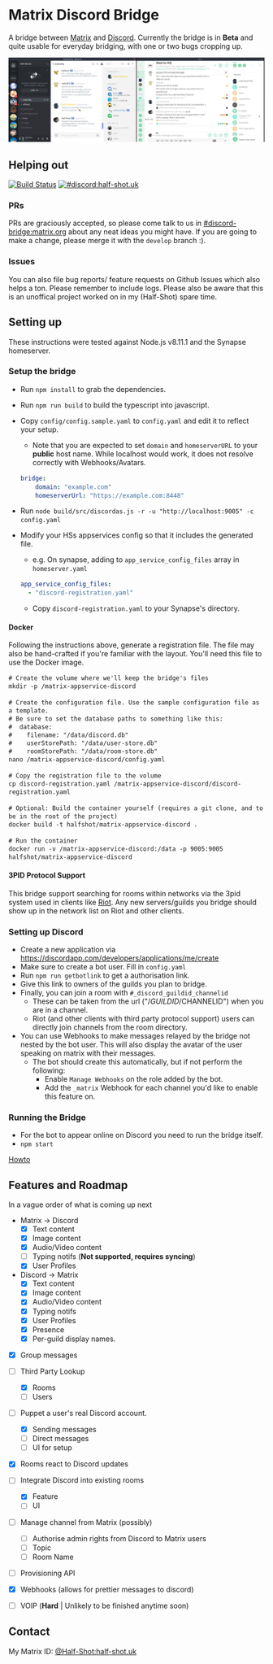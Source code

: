 # Matrix Discord Bridge

A bridge between [Matrix](http://matrix.org/) and [Discord](https://discordapp.com/).
Currently the bridge is in **Beta** and quite usable for everyday
bridging, with one or two bugs cropping up.

![Screenshot of Riot and Discord working together](screenshot.png)


## Helping out


[![Build Status](https://travis-ci.org/Half-Shot/matrix-appservice-discord.svg?branch=develop)](https://travis-ci.org/Half-Shot/matrix-appservice-discord)
[![#discord:half-shot.uk](https://img.shields.io/badge/matrix-%23discord%3Ahalf--shot.uk-lightgrey.svg)](https://matrix.to/#/#discord:half-shot.uk)

### PRs
PRs are graciously accepted, so please come talk to us in [#discord-bridge:matrix.org](https://matrix.to/#/#discord-bridge:matrix.org)
about any neat ideas you might have. If you are going to make a change, please merge it with the `develop` branch :).

### Issues
You can also file bug reports/ feature requests on Github Issues which also helps a ton. Please remember to include logs.
Please also be aware that this is an unoffical project worked on in my (Half-Shot) spare time.

## Setting up

These instructions were tested against Node.js v8.11.1 and the Synapse homeserver.

### Setup the bridge

* Run ``npm install`` to grab the dependencies.
* Run ``npm run build`` to build the typescript into javascript.
* Copy ``config/config.sample.yaml`` to ``config.yaml`` and edit it to reflect your setup.
  * Note that you are expected to set ``domain`` and ``homeserverURL`` to your **public** host name.
  While localhost would work, it does not resolve correctly with Webhooks/Avatars.

  ```yaml
  bridge:
      domain: "example.com"
      homeserverUrl: "https://example.com:8448"
  ```

* Run ``node build/src/discordas.js -r -u "http://localhost:9005" -c config.yaml``
* Modify your HSs appservices config so that it includes the generated file.
  * e.g. On synapse, adding to ``app_service_config_files`` array in ``homeserver.yaml``

  ```yaml
  app_service_config_files:
    - "discord-registration.yaml"
  ```

  * Copy ``discord-registration.yaml`` to your Synapse's directory.

#### Docker

Following the instructions above, generate a registration file. The file may also be hand-crafted if you're familiar with the layout. You'll need this file to use the Docker image.

```shell
# Create the volume where we'll keep the bridge's files
mkdir -p /matrix-appservice-discord

# Create the configuration file. Use the sample configuration file as a template.
# Be sure to set the database paths to something like this:
#  database:
#    filename: "/data/discord.db"
#    userStorePath: "/data/user-store.db"
#    roomStorePath: "/data/room-store.db"
nano /matrix-appservice-discord/config.yaml

# Copy the registration file to the volume
cp discord-registration.yaml /matrix-appservice-discord/discord-registration.yaml

# Optional: Build the container yourself (requires a git clone, and to be in the root of the project)
docker build -t halfshot/matrix-appservice-discord .

# Run the container
docker run -v /matrix-appservice-discord:/data -p 9005:9005 halfshot/matrix-appservice-discord
```

#### 3PID Protocol Support

This bridge support searching for rooms within networks via the 3pid system
used in clients like [Riot](https://riot.im). Any new servers/guilds you bridge
should show up in the network list on Riot and other clients.

### Setting up Discord

* Create a new application via https://discordapp.com/developers/applications/me/create
* Make sure to create a bot user. Fill in ``config.yaml``
* Run ``npm run getbotlink`` to get a authorisation link.
* Give this link to owners of the guilds you plan to bridge.
* Finally, you can join a room with ``#_discord_guildid_channelid``
  * These can be taken from the url ("/$GUILDID/$CHANNELID") when you are in a channel.
  * Riot (and other clients with third party protocol support) users can directly join channels from the room directory.
* You can use Webhooks to make messages relayed by the bridge not nested by the bot user. This will also display the avatar of the user speaking on matrix with their messages.
  * The bot should create this automatically, but if not perform the following:
    * Enable ``Manage Webhooks`` on the role added by the bot.
    * Add the ``_matrix`` Webhook for each channel you'd like to enable this feature on.

### Running the Bridge

* For the bot to appear online on Discord you need to run the bridge itself.
* ``npm start``

[Howto](./docs/howto.md)

## Features and Roadmap
In a vague order of what is coming up next

 - Matrix -> Discord
     - [x] Text content
     - [x] Image content
     - [x] Audio/Video content
     - [ ] Typing notifs (**Not supported, requires syncing**)
     - [x] User Profiles
 - Discord -> Matrix
     - [x] Text content
     - [x] Image content
     - [x] Audio/Video content
     - [x] Typing notifs
     - [x] User Profiles
     - [x] Presence
     - [x] Per-guild display names.
 - [x] Group messages
 - [ ] Third Party Lookup
    - [x] Rooms
    - [ ] Users
 - [ ] Puppet a user's real Discord account.
    - [x] Sending messages
    - [ ] Direct messages
    - [ ] UI for setup
 - [x] Rooms react to Discord updates
 - [ ] Integrate Discord into existing rooms
    - [x] Feature
    - [ ] UI
 - [ ] Manage channel from Matrix (possibly)
    - [ ] Authorise admin rights from Discord to Matrix users
    - [ ] Topic
    - [ ] Room Name
 - [ ] Provisioning API
 - [x] Webhooks (allows for prettier messages to discord)
 - [ ] VOIP (**Hard** | Unlikely to be finished anytime soon)


## Contact

My Matrix ID: [@Half-Shot:half-shot.uk](https://matrix.to/#/@Half-Shot:half-shot.uk)
